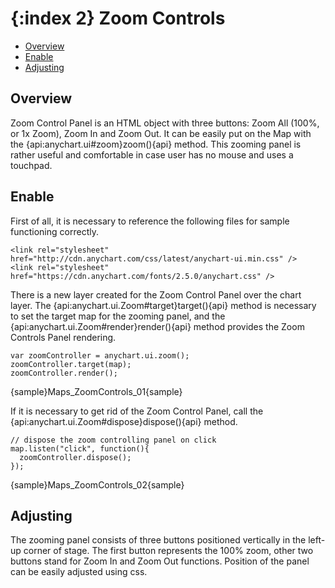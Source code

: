 {:index 2}
Zoom Controls
===========

* [Overview](#overview)
* [Enable](#enable)
* [Adjusting](#adjusting)

## Overview

Zoom Control Panel is an HTML object with three buttons: Zoom All (100%, or 1x Zoom), Zoom In and Zoom Out. It can be easily put on the Map with the {api:anychart.ui#zoom}zoom(){api} method. This zooming panel is rather useful and comfortable in case user has no mouse and uses a touchpad.


## Enable

First of all, it is necessary to reference the following files for sample functioning correctly.

```
<link rel="stylesheet" href="http://cdn.anychart.com/css/latest/anychart-ui.min.css" />
<link rel="stylesheet" href="https://cdn.anychart.com/fonts/2.5.0/anychart.css" />
```

There is a new layer created for the Zoom Control Panel over the chart layer. The {api:anychart.ui.Zoom#target}target(){api} method is necessary to set the target map for the zooming panel, and the {api:anychart.ui.Zoom#render}render(){api} method provides the Zoom Controls Panel rendering.

```
var zoomController = anychart.ui.zoom();
zoomController.target(map);
zoomController.render();
```
{sample}Maps\_ZoomControls\_01{sample}

If it is necessary to get rid of the Zoom Control Panel, call the {api:anychart.ui.Zoom#dispose}dispose(){api} method.

```
// dispose the zoom controlling panel on click
map.listen("click", function(){
  zoomController.dispose();
});
```
{sample}Maps\_ZoomControls\_02{sample}





## Adjusting

The zooming panel consists of three buttons positioned vertically in the left-up corner of stage. The first button represents the 100% zoom, other two buttons stand for Zoom In and Zoom Out functions. Position of the panel can be easily adjusted using css.

```
```

